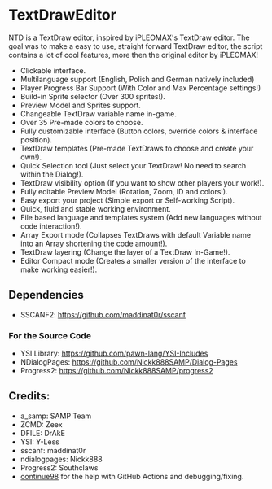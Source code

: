 # TextDrawEditor
NTD is a TextDraw editor, inspired by iPLEOMAX's TextDraw editor. 
The goal was to make a easy to use, straight forward TextDraw editor, the script contains a lot of cool features, more then the original editor by iPLEOMAX!

- Clickable interface.
- Multilanguage support (English, Polish and German natively included)
- Player Progress Bar Support (With Color and Max Percentage settings!)
- Build-in Sprite selector (Over 300 sprites!).
- Preview Model and Sprites support.
- Changeable TextDraw variable name in-game.
- Over 35 Pre-made colors to choose.
- Fully customizable interface (Button colors, override colors & interface position).
- TextDraw templates (Pre-made TextDraws to choose and create your own!).
- Quick Selection tool (Just select your TextDraw! No need to search within the Dialog!).
- TextDraw visibility option (If you want to show other players your work!).
- Fully editable Preview Model (Rotation, Zoom, ID and colors!).
- Easy export your project (Simple export or Self-working Script).
- Quick, fluid and stable working environment.
- File based language and templates system (Add new languages without code interaction!).
- Array Export mode (Collapses TextDraws with default Variable name into an Array shortening the code amount!).
- TextDraw layering (Change the layer of a TextDraw In-Game!).
- Editor Compact mode (Creates a smaller version of the interface to make working easier!).

## Dependencies
* SSCANF2: https://github.com/maddinat0r/sscanf
### For the Source Code
* YSI Library: https://github.com/pawn-lang/YSI-Includes
* NDialogPages: https://github.com/Nickk888SAMP/Dialog-Pages
* Progress2: https://github.com/Nickk888SAMP/progress2

## Credits:
- a_samp: SAMP Team
- ZCMD: Zeex
- DFILE: DrAkE
- YSI: Y-Less
- sscanf: maddinat0r
- ndialogpages: Nickk888
- Progress2: Southclaws
- [continue98](https://github.com/continue98) for the help with GitHub Actions and debugging/fixing.
